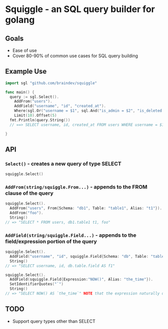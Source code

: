 # Squiggle - an SQL query builder for golang

## Goals

- Ease of use
- Cover 80-90% of common use cases for SQL query building

## Example Use

```go
import sgl "github.com/braindev/squiggle"

func main() {
  query := sgl.Select().
    AddFrom("users").
    AddField("username", "id", "created_at").
    Where(sgl.Or("username = $1", sql.And("is_admin = $2", "is_deleted = $3"))).
    Limit(10).Offset(5)
  fmt.Println(query.String()) 
  // ==> SELECT username, id, created_at FROM users WHERE username = $1 OR (is_admin = $2 AND is_deleted = $3) LIMIT 10 OFFSET 5

}
```

## API

### `Select()` - creates a new query of type SELECT

```go
squiggle.Select()
```

### `AddFrom(string/squiggle.From...)` - appends to the FROM clause of the query

```go
squiggle.Select().
  AddFrom("users", From{Schema: "db1", Table: "table1", Alias: "t1"}).
  AddFrom("foo").
  String()
// => "SELECT * FROM users, db1.table1 t1, foo"
```

### `AddField(string/squiggle.Field...)` - appends to the field/expression portion of the query

```go
squiggle.Select().
  AddField("username", "id", squiggle.Field{Schema: "db", Table: "table", Name: "field", Alias: "f1"}).
  String()
// => "SELECT username, id, db.table.field AS f1"

squiggle.Select().
  AddField(squiggle.Field{Expression:"NOW()", Alias: "the_time"}).
  SetIdentifierQuotes("`")
  String()
// => "SELECT NOW() AS `the_time`" NOTE that the expression naturally doesn't get identifier quotes 
```

## TODO

- Support query types other than SELECT
